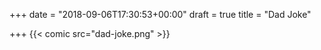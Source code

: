 +++
date = "2018-09-06T17:30:53+00:00"
draft = true
title = "Dad Joke"

+++
{{< comic src="dad-joke.png" >}}